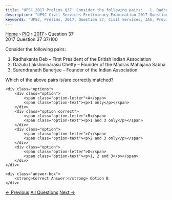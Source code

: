 ```yaml
---
title: "UPSC 2017 Prelims Q37: Consider the following pairs:   1. Radhakanta Deb – First Pr..."
description: "UPSC Civil Services Preliminary Examination 2017 Question 37 with options and answer"
keywords: "UPSC, Prelims, 2017, Question 37, Civil Services, IAS, Previous Year Questions"
---
```


<nav class="breadcrumb">
    <a href="../../">Home</a>
    <span>›</span>
    <a href="../">PIQ</a>
    <span>›</span>
    <a href="./">2017</a>
    <span>›</span>
    <span>Question 37</span>
</nav>

<div class="question-header">
    <div class="question-meta">
        <span class="year-badge">2017</span>
        <span class="question-number">Question 37</span>
        <span class="progress">37/100</span>
    </div>
    <div class="progress-bar">
        <div class="progress-fill" style="width: 37.0%"></div>
    </div>
</div>

<div class="question-content">
    <div class="question-text">
        <p>Consider the following pairs:</p>
<ol>
<li>Radhakanta Deb – First President of the British Indian Association</li>
<li>Gazulu Lakshminarasu Chetty – Founder of the Madras Mahajana Sabha</li>
<li>Surendranath Banerjee – Founder of the Indian Association</li>
</ol>
<p>Which of the above pairs is/are correctly matched?</p>
    </div>
    
    <div class="options">
        <div class="option">
            <span class="option-letter">A</span>
            <span class="option-text"><p>1 only</p></span>
        </div>
        <div class="option correct">
            <span class="option-letter">B</span>
            <span class="option-text"><p>1 and 3 only</p></span>
        </div>
        <div class="option">
            <span class="option-letter">C</span>
            <span class="option-text"><p>2 and 3 only</p></span>
        </div>
        <div class="option">
            <span class="option-letter">D</span>
            <span class="option-text"><p>1, 2 and 3</p></span>
        </div>
    </div>

    <div class="answer-box">
        <strong>Correct Answer:</strong> Option B
    </div>
</div>

<div class="question-nav">
    <a href="../q036-which-of-the-following-statements-isare-true-of-th/" class="nav-btn prev">← Previous</a>
    <a href="../" class="nav-btn center">All Questions</a>
    <a href="../q038-which-one-of-the-following-objectives-is-not-embod/" class="nav-btn next">Next →</a>
</div>
